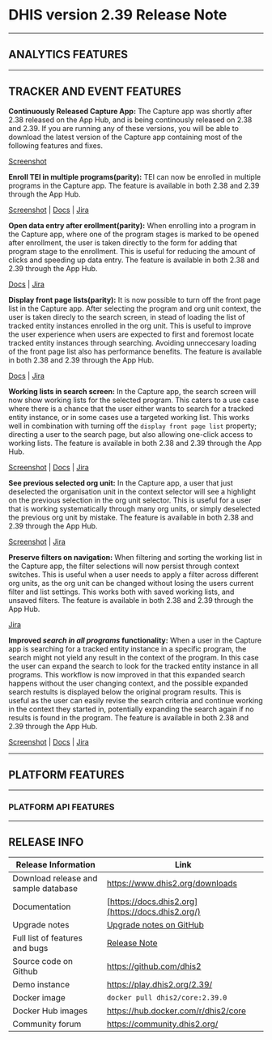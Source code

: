 # DHIS version 2.39 Release Note

---

## ANALYTICS FEATURES



---

## TRACKER AND EVENT FEATURES

**Continuously Released Capture App:** The Capture app was shortly after 2.38 released on the App Hub, and is being continously released on 2.38 and 2.39. If you are running any of these versions, you will be able to download the latest version of the Capture app containing most of the following features and fixes.

[Screenshot]()

**Enroll TEI in multiple programs(parity):** TEI can now be enrolled in multiple programs in the Capture app. The feature is available in both 2.38 and 2.39 through the App Hub.

[Screenshot]() | [Docs](https://docs.dhis2.org/en/use/user-guides/dhis-core-version-238/tracking-individual-level-data/capture.html#re-enroll-an-existing-tracked-entity-instance) | [Jira](https://dhis2.atlassian.net/browse/DHIS2-12141)

**Open data entry after erollment(parity):** When enrolling into a program in the Capture app, where one of the program stages is marked to be opened after enrollment, the user is taken directly to the form for adding that program stage to the enrollment. This is useful for reducing the amount of clicks and speeding up data entry. The feature is available in both 2.38 and 2.39 through the App Hub.

[Docs](https://docs.dhis2.org/en/use/user-guides/dhis-core-version-238/tracking-individual-level-data/capture.html#enrollment-with-open-data-entry-form) | [Jira](https://dhis2.atlassian.net/browse/DHIS2-12611)

**Display front page lists(parity):** It is now possible to turn off the front page list in the Capture app. After selecting the program and org unit context, the user is taken direcly to the search screen, in stead of loading the list of tracked entity instances enrolled in the org unit. This is useful to improve the user experience when users are expected to first and foremost locate tracked entity instances through searching. Avoiding unneccesary loading of the front page list also has performance benefits. The feature is available in both 2.38 and 2.39 through the App Hub.

[Docs](https://docs.dhis2.org/en/use/user-guides/dhis-core-version-238/tracking-individual-level-data/capture.html#list-tracked-entity-instances-enrolled-in-program) | [Jira](https://dhis2.atlassian.net/browse/DHIS2-12140)

**Working lists in search screen:** In the Capture app, the search screen will now show working lists for the selected program. This caters to a use case where there is a chance that the user either wants to search for a tracked entity instance, or in some cases use a targeted working list. This works well in combination with turning off the `display front page list` property; directing a user to the search page, but also allowing one-click access to working lists. The feature is available in both 2.38 and 2.39 through the App Hub.

[Screenshot]() | [Docs](https://docs.dhis2.org/en/use/user-guides/dhis-core-version-238/tracking-individual-level-data/capture.html#custom-tei-working-list-for-programs-with-display-front-page-list-set-to-false) | [Jira](https://dhis2.atlassian.net/browse/DHIS2-12140)

**See previous selected org unit:** In the Capture app, a user that just deselected the organisation unit in the context selector will see a highlight on the previous selection in the org unit selector. This is useful for a user that is working systematically through many org units, or simply deselected the previous org unit by mistake. The feature is available in both 2.38 and 2.39 through the App Hub.

[Screenshot]() | [Jira](https://dhis2.atlassian.net/browse/DHIS2-13472)

**Preserve filters on navigation:** When filtering and sorting the working list in the Capture app, the filter selections will now persist through context switches. This is useful when a user needs to apply a filter across different org units, as the org unit can be changed without losing the users current filter and list settings. This works both with saved working lists, and unsaved filters. The feature is available in both 2.38 and 2.39 through the App Hub.

[Jira](https://dhis2.atlassian.net/browse/DHIS2-13285)

**Improved _search in all programs_ functionality:** When a user in the Capture app is searching for a tracked entity instance in a specific program, the search might not yield any result in the context of the program. In this case the user can expand the search to look for the tracked entity instance in all programs. This workflow is now improved in that this expanded search happens without the user changing context, and the possible expanded search restults is displayed below the original program results. This is useful as the user can easily revise the search criteria and continue working in the context they started in, potentially expanding the search again if no results is found in the program. The feature is available in both 2.38 and 2.39 through the App Hub.

[Screenshot]() | [Docs](https://docs.dhis2.org/en/use/user-guides/dhis-core-version-238/tracking-individual-level-data/capture.html#search-for-tracked-entity-instances) | [Jira](https://dhis2.atlassian.net/browse/DHIS2-12678)

---

## PLATFORM FEATURES



---

### PLATFORM API FEATURES


---

## RELEASE INFO

|Release Information|Link|
| --- | --- |
|Download release and sample database|https://www.dhis2.org/downloads|
|Documentation|[https://docs.dhis2.org](https://docs.dhis2.org/)|
|Upgrade notes|[Upgrade notes on GitHub](https://github.com/dhis2/dhis2-releases/blob/master/releases/2.39/README.md)|
|Full list of features and bugs|[Release Note](https://github.com/dhis2/dhis2-releases/blob/master/releases/2.39/ReleaseNote-2.39.0.md)|
|Source code on Github|https://github.com/dhis2|
|Demo instance|https://play.dhis2.org/2.39/|
|Docker image|`docker pull dhis2/core:2.39.0`|
|Docker Hub images|https://hub.docker.com/r/dhis2/core|
|Community forum|https://community.dhis2.org/|
